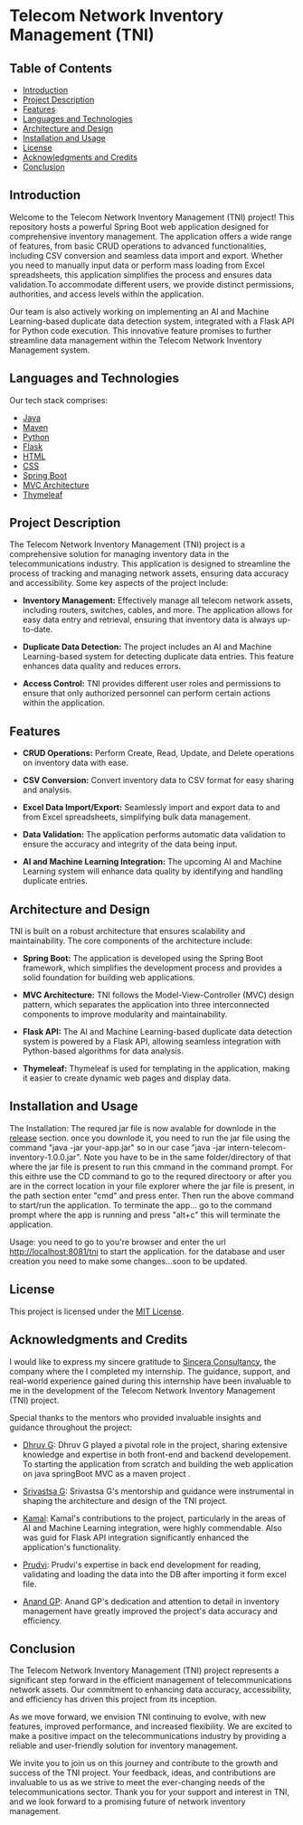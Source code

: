 # Telecom Network Inventory Management (TNI)

## Table of Contents

- [Introduction](#introduction)
- [Project Description](#project-description)
- [Features](#features)
- [Languages and Technologies](#languages-and-technologies)
- [Architecture and Design](#architecture-and-design)
- [Installation and Usage](#installation-and-usage)
- [License](#license)
- [Acknowledgments and Credits](#acknowledgments-and-credits)
- [Conclusion](#conclusion)

## Introduction

Welcome to the Telecom Network Inventory Management (TNI) project! This repository hosts a powerful Spring Boot web application designed for comprehensive inventory management. The application offers a wide range of features, from basic CRUD operations to advanced functionalities, including CSV conversion and seamless data import and export. Whether you need to manually input data or perform mass loading from Excel spreadsheets, this application simplifies the process and ensures data validation.To accommodate different users, we provide distinct permissions, authorities, and access levels within the application.

Our team is also actively working on implementing an AI and Machine Learning-based duplicate data detection system, integrated with a Flask API for Python code execution. This innovative feature promises to further streamline data management within the Telecom Network Inventory Management system.

## Languages and Technologies

Our tech stack comprises:

- [Java](#)
- [Maven](#)
- [Python](#)
- [Flask](#)
- [HTML](#)
- [CSS](#)
- [Spring Boot](#)
- [MVC Architecture](#)
- [Thymeleaf](#)

## Project Description

The Telecom Network Inventory Management (TNI) project is a comprehensive solution for managing inventory data in the telecommunications industry. This application is designed to streamline the process of tracking and managing network assets, ensuring data accuracy and accessibility. Some key aspects of the project include:

- **Inventory Management:** Effectively manage all telecom network assets, including routers, switches, cables, and more. The application allows for easy data entry and retrieval, ensuring that inventory data is always up-to-date.

- **Duplicate Data Detection:** The project includes an AI and Machine Learning-based system for detecting duplicate data entries. This feature enhances data quality and reduces errors.

- **Access Control:** TNI provides different user roles and permissions to ensure that only authorized personnel can perform certain actions within the application.

## Features

- **CRUD Operations:** Perform Create, Read, Update, and Delete operations on inventory data with ease.

- **CSV Conversion:** Convert inventory data to CSV format for easy sharing and analysis.

- **Excel Data Import/Export:** Seamlessly import and export data to and from Excel spreadsheets, simplifying bulk data management.

- **Data Validation:** The application performs automatic data validation to ensure the accuracy and integrity of the data being input.

- **AI and Machine Learning Integration:** The upcoming AI and Machine Learning system will enhance data quality by identifying and handling duplicate entries.

## Architecture and Design

TNI is built on a robust architecture that ensures scalability and maintainability. The core components of the architecture include:

- **Spring Boot:** The application is developed using the Spring Boot framework, which simplifies the development process and provides a solid foundation for building web applications.

- **MVC Architecture:** TNI follows the Model-View-Controller (MVC) design pattern, which separates the application into three interconnected components to improve modularity and maintainability.

- **Flask API:** The AI and Machine Learning-based duplicate data detection system is powered by a Flask API, allowing seamless integration with Python-based algorithms for data analysis.

- **Thymeleaf:** Thymeleaf is used for templating in the application, making it easier to create dynamic web pages and display data.


## Installation and Usage

The Installation:
The requred jar file is now avalable for downlode in the [release](https://github.com/adithya-ag/TNI/releases) section.
once you downlode it, you need to run the jar file using the command "java -jar your-app.jar" so in our case "java -jar intern-telecom-inventory-1.0.0.jar".
Note you have to be in the same folder/directory of that where the jar file is present to run this cmmand in the command prompt. For this eithre use the CD command to go to the requred directoory or after you are in the correct location in your file explorer where the jar file is present, in the path section enter "cmd" and press enter. Then run the above command to start/run the application.
To terminate the app... go to the command prompt where the app is running and press "alt+c" this will terminate the application.

Usage:
you need to go to you're browser and enter the url [http://localhost:8081/tni](http://localhost:8081/tni) to start the application.
for the database and user creation you need to make some changes...soon to be updated.

## License

This project is licensed under the [MIT License](LICENSE.md).

## Acknowledgments and Credits

I would like to express my sincere gratitude to [Sincera Consultancy](https://www.sincera.in/), the company where the I completed my internship. The guidance, support, and real-world experience gained during this internship have been invaluable to me in the development of the Telecom Network Inventory Management (TNI) project.

Special thanks to the mentors who provided invaluable insights and guidance throughout the project:

- [Dhruv G](https://www.linkedin.com/in/dhruv-gupta-5300171b): Dhruv G played a pivotal role in the project, sharing extensive knowledge and expertise in both front-end and backend developement. To starting the application from scratch and building the web application on java springBoot MVC as a maven project .

- [Srivastsa G](https://www.linkedin.com/in/gorursrivatsa/): Srivastsa G's mentorship and guidance were instrumental in shaping the architecture and design of the TNI project.

- [Kamal](https://www.linkedin.com/in/kamal-nath-tiwari-61143a67/): Kamal's contributions to the project, particularly in the areas of AI and Machine Learning integration, were highly commendable. Also was guid for Flask API integration significantly enhanced the application's functionality.

- [Prudvi](https://www.linkedin.com/in/prudvi-g-a4a871269/): Prudvi's expertise in back end development for reading, validating and loading the data into the DB after importing it form excel file.

- [Anand GP](https://www.linkedin.com/in/anand-gp-58963b26/): Anand GP's dedication and attention to detail in inventory management have greatly improved the project's data accuracy and efficiency.
 

## Conclusion

The Telecom Network Inventory Management (TNI) project represents a significant step forward in the efficient management of telecommunications network assets. Our commitment to enhancing data accuracy, accessibility, and efficiency has driven this project from its inception.

As we move forward, we envision TNI continuing to evolve, with new features, improved performance, and increased flexibility. We are excited to make a positive impact on the telecommunications industry by providing a reliable and user-friendly solution for inventory management.

We invite you to join us on this journey and contribute to the growth and success of the TNI project. Your feedback, ideas, and contributions are invaluable to us as we strive to meet the ever-changing needs of the telecommunications sector. Thank you for your support and interest in TNI, and we look forward to a promising future of network inventory management.
